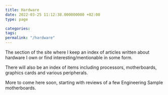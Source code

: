 ```yaml
---
title: Hardware
date: 2022-03-25 11:12:38.000000000 +02:00
type: page

categories: 
tags: 
permalink: "/hardware"
---
```

The section of the site where I keep an index of articles written about hardware I own or find interesting/mentionable in some form.

There will also be an index of items including processors, motherboards, graphics cards and various peripherals.

More to come here soon, starting with reviews of a few Engineering Sample motherboards.